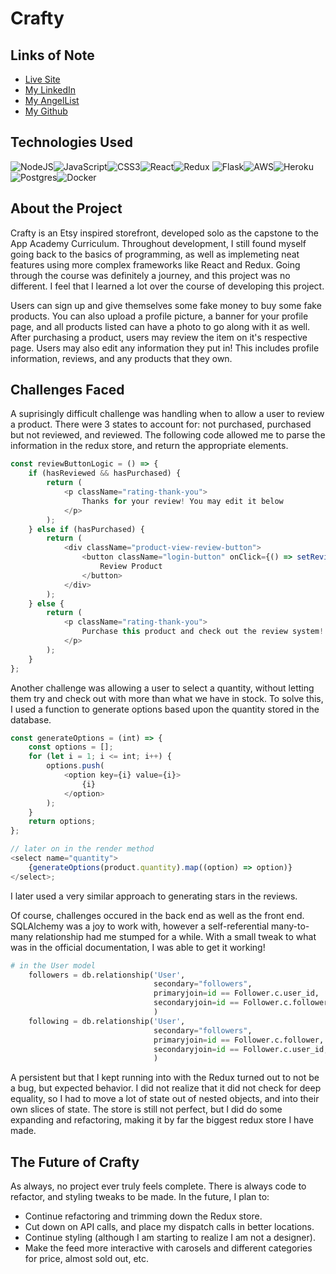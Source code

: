 # Crafty

## Links of Note
- [Live Site](http://crafty-app.herokuapp.com/)
- [My LinkedIn](https://www.linkedin.com/in/jacob-grooms/)
- [My AngelList](https://angel.co/u/jacob-grooms)
- [My Github](https://github.com/j-grooms)

## Technologies Used

<img alt="NodeJS" src="https://img.shields.io/badge/node.js%20-%2343853D.svg?&style=for-the-badge&logo=node.js&logoColor=white"/><img alt="JavaScript" src="https://img.shields.io/badge/javascript%20-%23323330.svg?&style=for-the-badge&logo=javascript&logoColor=%23F7DF1E"/><img alt="CSS3" src="https://img.shields.io/badge/css3%20-%231572B6.svg?&style=for-the-badge&logo=css3&logoColor=white"/><img alt="React" src="https://img.shields.io/badge/react%20-%2320232a.svg?&style=for-the-badge&logo=react&logoColor=%2361DAFB"/><img alt="Redux" src="https://img.shields.io/badge/redux%20-%23593d88.svg?&style=for-the-badge&logo=redux&logoColor=white"/>
<img alt="Flask" src="https://img.shields.io/badge/flask%20-%23000.svg?&style=for-the-badge&logo=flask&logoColor=white"/><img alt="AWS" src="https://img.shields.io/badge/AWS%20-%23FF9900.svg?&style=for-the-badge&logo=amazon-aws&logoColor=white"/><img alt="Heroku" src="https://img.shields.io/badge/heroku%20-%23430098.svg?&style=for-the-badge&logo=heroku&logoColor=white"/><img alt="Postgres" src ="https://img.shields.io/badge/postgres-%23316192.svg?&style=for-the-badge&logo=postgresql&logoColor=white"/><img alt="Docker" src="https://img.shields.io/badge/docker%20-%230db7ed.svg?&style=for-the-badge&logo=docker&logoColor=white"/>

## About the Project

Crafty is an Etsy inspired storefront, developed solo as the capstone to the App Academy Curriculum. Throughout development, I still found myself going back to the basics of programming, as well as implemeting neat features using more complex frameworks like React and Redux. Going through the course was definitely a journey, and this project was no different. I feel that I learned a lot over the course of developing this project.

Users can sign up and give themselves some fake money to buy some fake products. You can also upload a profile picture, a banner for your profile page, and all products listed can have a photo to go along with it as well. After purchasing a product, users may review the item on it's respective page. Users may also edit any information they put in! This includes profile information, reviews, and any products that they own.

## Challenges Faced

A suprisingly difficult challenge was handling when to allow a user to review a product. There were 3 states to account for: not purchased, purchased but not reviewed, and reviewed. The following code allowed me to parse the information in the redux store, and return the appropriate elements.

```js
const reviewButtonLogic = () => {
	if (hasReviewed && hasPurchased) {
		return (
			<p className="rating-thank-you">
				Thanks for your review! You may edit it below
			</p>
		);
	} else if (hasPurchased) {
		return (
			<div className="product-view-review-button">
				<button className="login-button" onClick={() => setReviewing(true)}>
					Review Product
				</button>
			</div>
		);
	} else {
		return (
			<p className="rating-thank-you">
				Purchase this product and check out the review system!
			</p>
		);
	}
};
```

Another challenge was allowing a user to select a quantity, without letting them try and check out with more than what we have in stock. To solve this, I used a function to generate options based upon the quantity stored in the database.

```js
const generateOptions = (int) => {
	const options = [];
	for (let i = 1; i <= int; i++) {
		options.push(
			<option key={i} value={i}>
				{i}
			</option>
		);
	}
	return options;
};

// later on in the render method
<select name="quantity">
	{generateOptions(product.quantity).map((option) => option)}
</select>;
```

I later used a very similar approach to generating stars in the reviews.

Of course, challenges occured in the back end as well as the front end. SQLAlchemy was a joy to work with, however a self-referential many-to-many relationship had me stumped for a while. With a small tweak to what was in the official documentation, I was able to get it working!

```py
# in the User model
    followers = db.relationship('User',
                                secondary="followers",
                                primaryjoin=id == Follower.c.user_id,
                                secondaryjoin=id == Follower.c.follower,
                                )
    following = db.relationship('User',
                                secondary="followers",
                                primaryjoin=id == Follower.c.follower,
                                secondaryjoin=id == Follower.c.user_id,
                                )
```

A persistent but that I kept running into with the Redux turned out to not be a bug, but expected behavior. I did not realize that it did not check for deep equality, so I had to move a lot of state out of nested objects, and into their own slices of state. The store is still not perfect, but I did do some expanding and refactoring, making it by far the biggest redux store I have made.

## The Future of Crafty
As always, no project ever truly feels complete. There is always code to refactor, and styling tweaks to be made. In the future, I plan to:
- Continue refactoring and trimming down the Redux store.
- Cut down on API calls, and place my dispatch calls in better locations.
- Continue styling (although I am starting to realize I am not a designer).
- Make the feed more interactive with carosels and different categories for price, almost sold out, etc.
